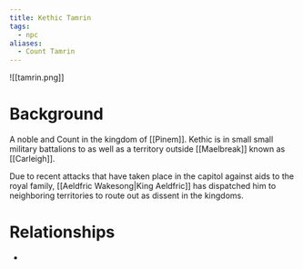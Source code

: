 ```yaml
---
title: Kethic Tamrin
tags:
  - npc
aliases:
  - Count Tamrin
---
```

![[tamrin.png]]
# Background
A noble and Count in the kingdom of [[Pinem]]. Kethic is in small small military battalions to as well as a territory outside [[Maelbreak]] known as [[Carleigh]].

Due to recent attacks that have taken place in the capitol against aids to the royal family, [[Aeldfric Wakesong|King Aeldfric]] has dispatched him to neighboring territories to route out as dissent in the kingdoms.
# Relationships
* 